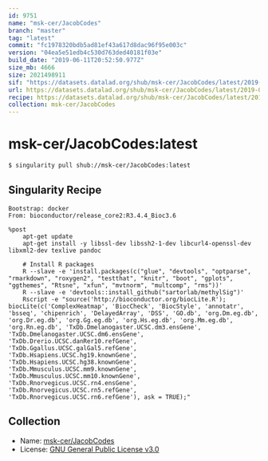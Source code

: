 ```yaml
---
id: 9751
name: "msk-cer/JacobCodes"
branch: "master"
tag: "latest"
commit: "fc1978320bdb5ad81ef43a617d8dac96f95e003c"
version: "04ea5e51edb4c530d763ded40181f03e"
build_date: "2019-06-11T20:52:50.977Z"
size_mb: 4666
size: 2021498911
sif: "https://datasets.datalad.org/shub/msk-cer/JacobCodes/latest/2019-06-11-fc197832-04ea5e51/04ea5e51edb4c530d763ded40181f03e.simg"
url: https://datasets.datalad.org/shub/msk-cer/JacobCodes/latest/2019-06-11-fc197832-04ea5e51/
recipe: https://datasets.datalad.org/shub/msk-cer/JacobCodes/latest/2019-06-11-fc197832-04ea5e51/Singularity
collection: msk-cer/JacobCodes
---
```


# msk-cer/JacobCodes:latest

```bash
$ singularity pull shub://msk-cer/JacobCodes:latest
```

## Singularity Recipe

```singularity
Bootstrap: docker
From: bioconductor/release_core2:R3.4.4_Bioc3.6

%post
	apt-get update 
	apt-get install -y libssl-dev libssh2-1-dev libcurl4-openssl-dev libxml2-dev texlive pandoc

	# Install R packages
	R --slave -e 'install.packages(c("glue", "devtools", "optparse", "rmarkdown", "roxygen2", "testthat", "knitr", "boot", "gplots", "ggthemes", "Rtsne", "xfun", "mvtnorm", "multcomp", "rms"))'
  	R --slave -e 'devtools::install_github("sartorlab/methylSig")'
	Rscript -e "source('http://bioconductor.org/biocLite.R'); biocLite(c('ComplexHeatmap', 'BiocCheck', 'BiocStyle', 'annotatr', 'bsseq', 'chipenrich', 'DelayedArray', 'DSS', 'GO.db', 'org.Dm.eg.db', 'org.Dr.eg.db', 'org.Gg.eg.db', 'org.Hs.eg.db', 'org.Mm.eg.db', 'org.Rn.eg.db', 'TxDb.Dmelanogaster.UCSC.dm3.ensGene', 'TxDb.Dmelanogaster.UCSC.dm6.ensGene', 'TxDb.Drerio.UCSC.danRer10.refGene', 'TxDb.Ggallus.UCSC.galGal5.refGene', 'TxDb.Hsapiens.UCSC.hg19.knownGene', 'TxDb.Hsapiens.UCSC.hg38.knownGene', 'TxDb.Mmusculus.UCSC.mm9.knownGene', 'TxDb.Mmusculus.UCSC.mm10.knownGene', 'TxDb.Rnorvegicus.UCSC.rn4.ensGene', 'TxDb.Rnorvegicus.UCSC.rn5.refGene', 'TxDb.Rnorvegicus.UCSC.rn6.refGene'), ask = TRUE);"
```

## Collection

 - Name: [msk-cer/JacobCodes](https://github.com/msk-cer/JacobCodes)
 - License: [GNU General Public License v3.0](https://api.github.com/licenses/gpl-3.0)


